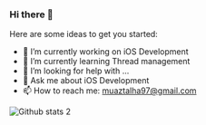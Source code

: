 ### Hi there 👋

Here are some ideas to get you started:

- 🔭 I’m currently working on iOS Development
- 🌱 I’m currently learning Thread management
- 🤔 I’m looking for help with ...
- 💬 Ask me about iOS Development
- 📫 How to reach me: muaztalha97@gmail.com

![Github stats 2](https://github-readme-stats.vercel.app/api?username=muaztalhaBulut&show_icons=true&theme=radical)

 
